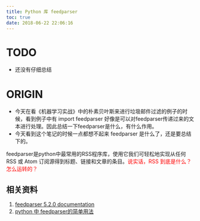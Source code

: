 ```yaml
---
title: Python 库 feedparser
toc: true
date: 2018-06-22 22:06:16
---
```

# TODO
- 还没有仔细总结


# ORIGIN
- 今天在看《机器学习实战》中的朴素贝叶斯来进行垃圾邮件过滤的例子的时候，看到例子中有 import feedparser 好像是可以对feedparser传递过来的文本进行处理。因此总结一下feedparser是什么，有什么作用。
- 今天看到这个笔记的时候一点都想不起来 feedparser 是什么了，还是要总结下的。





feedparser是python中最常用的RSS程序库，使用它我们可轻松地实现从任何 RSS 或 Atom 订阅源得到标题、链接和文章的条目。<font color=red>说实话，RSS 到底是什么？怎么运转的？</font>





## 相关资料
  1. [feedparser 5.2.0 documentation](https://pythonhosted.org/feedparser/index.html#)
  2. [python 中 feedparser的简单用法](https://blog.csdn.net/lilong117194/article/details/77323673)
